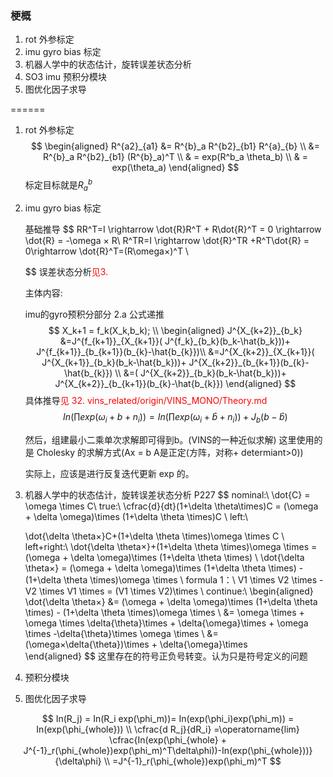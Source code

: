 <!--
 * @Author: Liu Weilong
 * @Date: 2021-04-08 20:11:49
 * @LastEditors: Liu Weilong
 * @LastEditTime: 2021-04-13 21:20:09
 * @Description: 
-->
### 梗概
1. rot 外参标定
2. imu gyro bias 标定
3. 机器人学中的状态估计，旋转误差状态分析
4. SO3 imu 预积分模块
5. 图优化因子求导


======
1. rot 外参标定
   $$
   \begin{aligned}
           R^{a2}_{a1} &= R^{b}_a R^{b2}_{b1} R^{a}_{b}
    \\
     &= R^{b}_a R^{b2}_{b1} (R^{b}_a)^T
     \\
     & = exp(R^b_a \theta_b)
     \\
     & = exp(\theta_a)
   \end{aligned}
   $$
   标定目标就是$R^{b}_a$

2. imu gyro bias 标定
   
   基础推导
   $$
    RR^T=I \rightarrow \dot{R}R^T + R\dot{R}^T = 0 \rightarrow \dot{R}  = -\omega × R\\
    R^TR=I \rightarrow \dot{R}^TR +R^T\dot{R} = 0\rightarrow \dot{R}^T=(R\omega×)^T   \\
    

   $$
   误差状态分析<font color = "Red">见3.</font>
   
   主体内容:

   imu的gyro预积分部分
   2.a 公式递推
   $$
   X_k+1 = f_k(X_k,b_k); 
   \\
   \begin{aligned}
      J^{X_{k+2}}_{b_k} &=J^{f_{k+1}}_{X_{k+1}}( J^{f_k}_{b_k}(b_k-\hat{b_k}))+ J^{f_{k+1}}_{b_{k+1}}(b_{k}-\hat{b_{k}})\\
      &=J^{X_{k+2}}_{X_{k+1}}( J^{X_{k+1}}_{b_k}(b_k-\hat{b_k}))+ J^{X_{k+2}}_{b_{k+1}}(b_{k}-\hat{b_{k}})
      \\
      &=( J^{X_{k+2}}_{b_k}(b_k-\hat{b_k}))+ J^{X_{k+2}}_{b_{k+1}}(b_{k}-\hat{b_{k}})      
   \end{aligned}
   $$
   具体推导<font color = "Red">见 32. vins_related/origin/VINS_MONO/Theory.md </font>
   $$
      In(\prod exp(\omega_i + b + n_i))
      = In(\prod exp(\omega_i + \hat{b} + n_i)) + J_{b}(b-\hat{b})
   $$

   然后，组建最小二乘单次求解即可得到b。(VINS的一种近似求解) 这里使用的是 Cholesky 的求解方式(Ax = b A是正定(方阵，对称+ determiant>0))
   
   实际上，应该是进行反复迭代更新 exp 的。

3. 机器人学中的状态估计，旋转误差状态分析
   P227
   $$
   nominal:\\
   \dot{C} = \omega \times C\\
   true:\\
   \cfrac{d}{dt}(1+\delta \theta\times)C = (\omega + \delta \omega)\times (1+\delta \theta \times)C \\
   left:\\
   
   \dot{\delta \theta×}C+(1+\delta \theta \times)\omega \times C \\
   left+right:\\
   \dot{\delta \theta×}+(1+\delta \theta \times)\omega \times = (\omega + \delta \omega)\times (1+\delta \theta \times)
   \\
   \dot{\delta \theta×} = (\omega + \delta \omega)\times (1+\delta \theta \times) - (1+\delta \theta \times)\omega \times
   \\
   formula 1：\\
   V1 \times V2 \times - V2 \times V1 \times = (V1 \times V2)\times
   \\
   continue:\\
   \begin{aligned}
      \dot{\delta \theta×} &= (\omega + \delta \omega)\times (1+\delta \theta \times) - (1+\delta \theta \times)\omega \times
      \\
      &= \omega \times + \omega \times \delta{\theta}\times + \delta{\omega}\times + \omega \times -\delta{\theta}\times \omega \times
      \\
      &=(\omega×\delta{\theta})\times + \delta{\omega}\times      
   \end{aligned}
   $$
   这里存在的符号正负号转变。认为只是符号定义的问题

4. 预积分模块

5. 图优化因子求导

$$
   In(R_j) = In(R_i exp(\phi_m))= In(exp(\phi_i)exp(\phi_m)) = In(exp(\phi_{whole}))
   \\
   \cfrac{d R_j}{dR_i} =\operatorname{lim} \cfrac{In(exp(\phi_{whole} + J^{-1}_r(\phi_{whole})exp(\phi_m)^T\delta\phi))-In(exp(\phi_{whole}))}{\delta\phi}
   \\
   =J^{-1}_r(\phi_{whole})exp(\phi_m)^T
$$